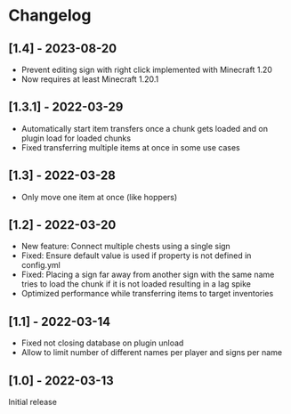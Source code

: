 # Changelog

## [1.4] - 2023-08-20

* Prevent editing sign with right click implemented with Minecraft 1.20
* Now requires at least Minecraft 1.20.1

## [1.3.1] - 2022-03-29

* Automatically start item transfers once a chunk gets loaded and on plugin load for loaded chunks
* Fixed transferring multiple items at once in some use cases

## [1.3] - 2022-03-28

* Only move one item at once (like hoppers)

## [1.2] - 2022-03-20

* New feature: Connect multiple chests using a single sign
* Fixed: Ensure default value is used if property is not defined in config.yml
* Fixed: Placing a sign far away from another sign with the same name tries to load the chunk if it is not loaded resulting in a lag spike
* Optimized performance while transferring items to target inventories

## [1.1] - 2022-03-14

* Fixed not closing database on plugin unload
* Allow to limit number of different names per player and signs per name

## [1.0] - 2022-03-13

Initial release